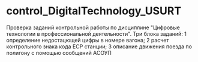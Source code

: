 # control_DigitalTechnology_USURT
Проверка заданий контрольной работы по дисциплине "Цифровые технологии в профессиональной деятельности".
Три блока заданий:
1 определение недостацющей цифры в номере вагона;
2 расчет контрольного знака кода ЕСР станции;
3 описание движения поезда по полигону с помощью сообщений АСОУП